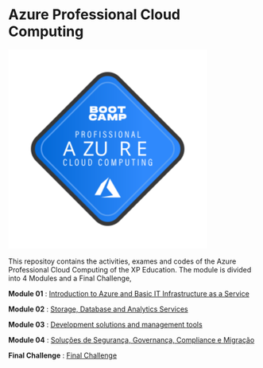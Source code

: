 # Azure Professional Cloud Computing

<img src="images/logo_apcc.svg" alt="drawing" width="400" class="center"/>

This repositoy contains the activities, exames and codes of the
Azure Professional Cloud Computing of the XP Education.  The module
is divided into 4 Modules and a Final Challenge, 

**Module 01** : [Introduction to Azure and Basic IT Infrastructure as a Service](./mod_01/)

**Module 02** : [Storage, Database and Analytics Services](./mod_02/)

**Module 03** : [Development solutions and management tools](./mod_03/)

**Module 04** : [Soluções de Segurança, Governança, Compliance e Migração](./mod_04/)

**Final Challenge** : [Final Challenge](./final_challenge/)